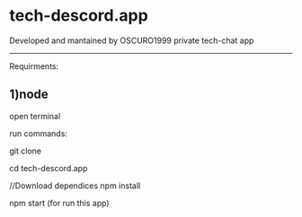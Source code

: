 # tech-descord.app

Developed and mantained by OSCURO1999
private tech-chat app




------------------------
Requirments:

1)node
------------------------
open terminal

run commands:

git clone <link>

cd tech-descord.app

//Download dependices
npm install

npm start (for run this app)
